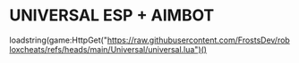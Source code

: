 # UNIVERSAL ESP + AIMBOT

loadstring(game:HttpGet("https://raw.githubusercontent.com/FrostsDev/robloxcheats/refs/heads/main/Universal/universal.lua")()
